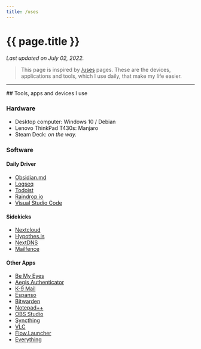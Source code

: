 ```yaml
---
title: /uses
---
```

# {{ page.title }}
*Last updated on July 02, 2022.*
>This page is inspired by [/uses](https://uses.tech/) pages. These are the devices, applications and tools, which I use daily, that make my life easier.
<hr>
## Tools, apps and devices I use

### Hardware
- Desktop computer: Windows 10 / Debian
- Lenovo ThinkPad T430s: Manjaro
- Steam Deck: *on the way.*

### Software
#### Daily Driver
- [Obsidian.md](https://obsidian.md/)
- [Logseq](https://logseq.com/)
- [Todoist](https://todoist.com/)
- [Raindrop.io](https://raindrop.io/)
- [Visual Studio Code](https://github.com/microsoft/vscode)

#### Sidekicks
- [Nextcloud](https://nextcloud.com/)
- [Hypothes.is](https://web.hypothes.is/)
- [NextDNS](https://nextdns.io/)
- [Mailfence](https://mailfence.com/)

#### Other Apps
- [Be My Eyes](https://www.bemyeyes.com/)
- [Aegis Authenticator](https://getaegis.app/)
- [K-9 Mail](https://k9mail.app/)
- [Espanso](https://espanso.org/)
- [Bitwarden](https://bitwarden.com/)
- [Notepad++](https://notepad-plus-plus.org/)
- [OBS Studio](https://obsproject.com/)
- [Syncthing](https://syncthing.net/downloads/)
- [VLC](https://www.videolan.org/vlc/)
- [Flow.Launcher](https://github.com/Flow-Launcher/Flow.Launcher)
- [Everything](https://www.voidtools.com/support/everything/)